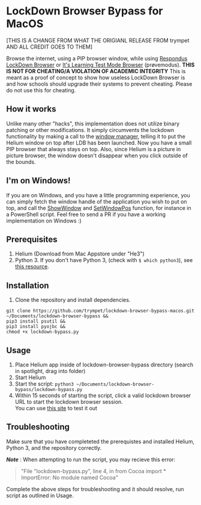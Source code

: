 # LockDown Browser Bypass for MacOS
[THIS IS A CHANGE FROM WHAT THE ORIGIANL RELEASE FROM trympet AND ALL CREDIT GOES TO THEM]

Browse the internet, using a PIP browser window, while using [Respondus LockDown Browser](https://web.respondus.com/he/lockdownbrowser/) or [It's Learning Test Mode Browser](https://support.itslearning.com/en/support/solutions/articles/7000053270-test-mode-browser) (prøvemodus). **THIS IS NOT FOR CHEATING/A VIOLATION OF ACADEMIC INTEGRITY** This is meant as a proof of concept to show how useless LockDown Browser is and how schools should upgrade their systems to prevent cheating. Please do not use this for cheating.

## How it works
Unlike many other "hacks", this implementation does not utilize binary patching or other modifications. It simply circumvents the lockdown functionality by making a call to the [window manager](https://en.wikipedia.org/wiki/Window_manager), telling it to put the Helium window on top after LDB has been launched. Now you have a small PIP browser that always stays on top. Also, since Helium is a picture in picture browser, the window doesn't disappear when you click outside of the bounds.

## I'm on Windows!
If you are on Windows, and you have a little programming experience, you can simply fetch the window handle of the application you wish to put on top, and call the [ShowWindow](https://docs.microsoft.com/en-us/windows/win32/api/winuser/nf-winuser-showwindow) and [SetWindowPos](https://docs.microsoft.com/en-us/windows/win32/api/winuser/nf-winuser-setwindowpos) function, for instance in a PowerShell script. Feel free to send a PR if you have a working implementation on Windows :)

## Prerequisites
1. Helium (Download from Mac Appstore under "He3")
1. Python 3. If you don't have Python 3, (check with `$ which python3`), see [this resource](https://installpython3.com/mac/).

## Installation
1. Clone the repository and install dependencies.  
```
git clone https://github.com/trympet/lockdown-browser-bypass-macos.git ~/Documents/lockdown-browser-bypass &&
pip3 install psutil &&
pip3 install pyojbc &&
chmod +x lockdown-bypass.py
```

## Usage
1. Place Helium app inside of lockdown-browser-bypass directory (search in spotlight, drag into folder)
2. Start Helium
3. Start the script: `python3 ~/Documents/lockdown-browser-bypass/lockdown-bypass.py`   
4. Within 15 seconds of starting the script, click a valid lockdown browser URL to start the lockdown browser session.   
You can use [this site](https://webassign.com/instructors/features/secure-testing/lockdown-browser/) to test it out

## Troubleshooting
  Make sure that you have completeted the prerequistes and installed Helium, Python 3, and the repository correctly.

  ***Note*** : When attempting to run the script, you may recieve this error:

  >"File "lockdown-bypass.py", line 4, in
  >from Cocoa import *
  >ImportError: No module named Cocoa"

  Complete the above steps for troubleshooting and it should resolve, run script as outlined in Usage.
